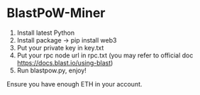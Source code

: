 # BlastPoW-Miner

1. Install latest Python
2. Install package -> pip install web3
3. Put your private key in key.txt
4. Put your rpc node url in rpc.txt (you may refer to official doc https://docs.blast.io/using-blast)
5. Run blastpow.py, enjoy!

Ensure you have enough ETH in your account.
